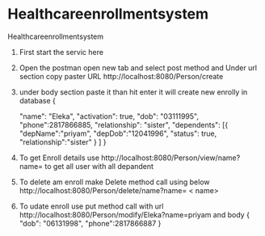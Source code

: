 # Healthcareenrollmentsystem
Healthcareenrollmentsystem

1)  First start the servic here  

2)  Open the postman open new tab and  select  post  method and  Under url section  copy  paster URL http://localhost:8080/Person/create
3) under  body section  paste  it  than  hit  enter it will create  new  enrolly in database
{
    
    "name": "Eleka",
    "activation": true,
    "dob": "03111995",
    "phone":2817866885,
    "relationship": "sister",
     "dependents": [{
     	"depName":"priyam",
     	"depDob":"12041996",
     	"status": true,
     	"relationship":"sister"
     }
    ]
}
 
 4) To  get   Enroll  details use   http://localhost:8080/Person/view/name?name=<name> to  get all user with all depandent
 5) To  delete am enroll  make Delete method call using  below  http://localhost:8080/Person/delete/name?name= < name>
 6) To udate enroll use  put method call with url http://localhost:8080/Person/modify/Eleka?name=priyam  and  body 
   {
    "dob": "06131998",
    "phone":2817866887
  }

